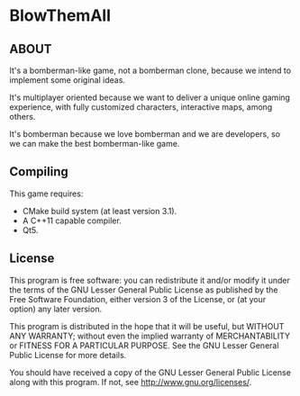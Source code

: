 # BlowThemAll

## ABOUT

It's a bomberman-like game, not a bomberman clone, because we intend to
implement some original ideas.

It's multiplayer oriented because we want to deliver a unique online gaming
experience, with fully customized characters, interactive maps, among others.

It's bomberman because we love bomberman and we are developers, so we can make
the best bomberman-like game.

## Compiling

This game requires:

- CMake build system (at least version 3.1).
- A C++11 capable compiler.
- Qt5.

## License

This program is free software: you can redistribute it and/or modify it under
the terms of the GNU Lesser General Public License as published by the Free
Software Foundation, either version 3 of the License, or (at your option) any
later version.

This program is distributed in the hope that it will be useful, but WITHOUT ANY
WARRANTY; without even the implied warranty of MERCHANTABILITY or FITNESS FOR A
PARTICULAR PURPOSE.  See the GNU Lesser General Public License for more details.

You should have received a copy of the GNU Lesser General Public License along
with this program. If not, see <http://www.gnu.org/licenses/>.
